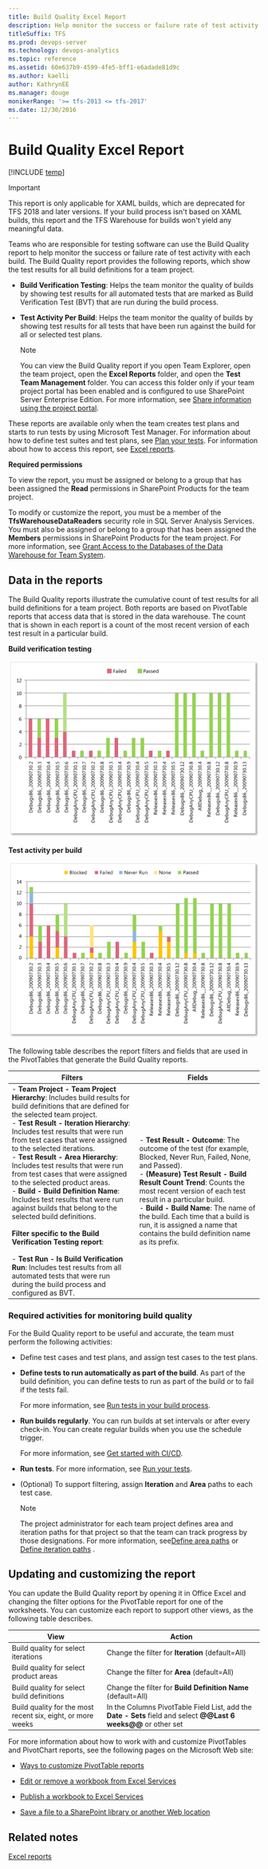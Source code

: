 ```yaml
---
title: Build Quality Excel Report 
description: Help monitor the success or failure rate of test activity with each build - Team Foundation Server 
titleSuffix: TFS
ms.prod: devops-server
ms.technology: devops-analytics
ms.topic: reference
ms.assetid: 60e637b9-4599-4fe5-bff1-e6adade81d9c
ms.author: kaelli
author: KathrynEE
ms.manager: douge
monikerRange: '>= tfs-2013 <= tfs-2017'
ms.date: 12/30/2016
---
```

# Build Quality Excel Report

[!INCLUDE [temp](../_shared/tfs-sharepoint-version.md)]

> [!IMPORTANT]  
> This report is only applicable for XAML builds, which are deprecated for TFS 2018 and later versions. If your build process isn't based on XAML builds, this report and the TFS Warehouse for builds won't yield any meaningful data.  


Teams who are responsible for testing software can use the Build Quality report to help monitor the success or failure rate of test activity with each build. The Build Quality report provides the following reports, which show the test results for all build definitions for a team project.  
  
-   **Build Verification Testing**: Helps the team monitor the quality of builds by showing test results for all automated tests that are marked as Build Verification Test (BVT) that are run during the build process.  
  
-   **Test Activity Per Build**: Helps the team monitor the quality of builds by showing test results for all tests that have been run against the build for all or selected test plans.  
  
    > [!NOTE]
    >  You can view the Build Quality report if you open Team Explorer, open the team project, open the **Excel Reports** folder, and open the **Test Team Management** folder. You can access this folder only if your team project portal has been enabled and is configured to use SharePoint Server Enterprise Edition. For more information, see [Share information using the project portal](../sharepoint-dashboards/share-information-using-the-project-portal.md).  
  
 These reports are available only when the team creates test plans and starts to run tests by using Microsoft Test Manager. For information about how to define test suites and test plans, see [Plan your tests](../../manual-test/getting-started/create-test-cases.md). For information about how to access this report, see [Excel reports](excel-reports.md).  
  
 **Required permissions**  
  
 To view the report, you must be assigned or belong to a group that has been assigned the **Read** permissions in SharePoint Products for the team project.  
  
 To modify or customize the report, you must be a member of the **TfsWarehouseDataReaders** security role in SQL Server Analysis Services. You must also be assigned or belong to a group that has been assigned the **Members** permissions in SharePoint Products for the team project. For more information, see [Grant Access to the Databases of the Data Warehouse for Team System](../admin/grant-permissions-to-reports.md).  
  
##  <a name="Data"></a> Data in the reports  
 The Build Quality reports illustrate the cumulative count of test results for all build definitions for a team project. Both reports are based on PivotTable reports that access data that is stored in the data warehouse. The count that is shown in each report is a count of the most recent version of each test result in a particular build.  
  
 **Build verification testing**  
  
 ![Build Quality Excel Report](_img/procg_buildqualitybvt.png "ProcG_BuildQualityBVT")  
  
 **Test activity per build**  
  
 ![Test Activity PerBuild Excel Report](_img/procg_testactperbuild.png "ProcG_TestActPerBuild")  
  
 The following table describes the report filters and fields that are used in the PivotTables that generate the Build Quality reports.  
  
|Filters|Fields|  
|-------------|------------|  
|-   **Team Project - Team Project Hierarchy**: Includes build results for build definitions that are defined for the selected team project.<br />-   **Test Result - Iteration Hierarchy**: Includes test results that were run from test cases that were assigned to the selected iterations.<br />-   **Test Result - Area Hierarchy**: Includes test results that were run from test cases that were assigned to the selected product areas.<br />-   **Build - Build Definition Name**: Includes test results that were run against builds that belong to the selected build definitions.<br /><br /> **Filter specific to the Build Verification Testing report**:<br /><br /> -   **Test Run - Is Build Verification Run**: Includes test results from all automated tests that were run during the build process and configured as BVT.|-   **Test Result - Outcome**: The outcome of the test (for example, Blocked, Never Run, Failed, None, and Passed).<br />-   **(Measure) Test Result - Build Result Count Trend**: Counts the most recent version of each test result in a particular build.<br />-   **Build - Build Name**: The name of the build. Each time that a build is run, it is assigned a name that contains the build definition name as its prefix.|  
  
###  <a name="RequiredActivities"></a> Required activities for monitoring build quality  
 For the Build Quality report to be useful and accurate, the team must perform the following activities:  
  
-   Define test cases and test plans, and assign test cases to the test plans.  
  
-   **Define tests to run automatically as part of the build**. As part of the build definition, you can define tests to run as part of the build or to fail if the tests fail.  
  
     For more information, see [Run tests in your build process](../../pipelines/test/test-build.md).  
  
-   **Run builds regularly**. You can run builds at set intervals or after every check-in. You can create regular builds when you use the schedule trigger.  
  
     For more information, see [Get started with CI/CD](../../pipelines/actions/ci-cd-part-1.md).  
  
-   **Run tests**. For more information, see [Run your tests](../../manual-test/getting-started/run-manual-tests.md).  
  
-   (Optional) To support filtering, assign **Iteration** and **Area** paths to each test case.  
  
    > [!NOTE]
    >  The project administrator for each team project defines area and iteration paths for that project so that the team can track progress by those designations. For more information, see[Define area paths](../../work/customize/set-area-paths.md) or [Define iteration paths](../../work/customize/set-iteration-paths-sprints.md) .  
  
##  <a name="Updating"></a> Updating and customizing the report  
 You can update the Build Quality report by opening it in Office Excel and changing the filter options for the PivotTable report for one of the worksheets. You can customize each report to support other views, as the following table describes.  
  
|View|Action|  
|----------|------------|  
|Build quality for select iterations|Change the filter for **Iteration** (default=All)|  
|Build quality for select product areas|Change the filter for **Area** (default=All)|  
|Build quality for select build definitions|Change the filter for **Build Definition Name** (default=All)|  
|Build quality for the most recent six, eight, or more weeks|In the Columns PivotTable Field List, add the **Date - Sets** field and select **@@Last 6 weeks@@** or other set|  
  
 For more information about how to work with and customize PivotTables and PivotChart reports, see the following pages on the Microsoft Web site:  
  
-   [Ways to customize PivotTable reports](http://go.microsoft.com/fwlink/?LinkId=165722)  
  
-   [Edit or remove a workbook from Excel Services](http://go.microsoft.com/fwlink/?LinkId=165723)  
  
-   [Publish a workbook to Excel Services](http://go.microsoft.com/fwlink/?LinkId=165724)  
  
-   [Save a file to a SharePoint library or another Web location](http://go.microsoft.com/fwlink/?LinkId=165725)  
  
## Related notes 
 [Excel reports](excel-reports.md)
